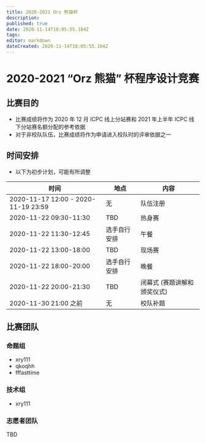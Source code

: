 ```yaml
---
title: 2020-2021 Orz 熊猫杯
description: 
published: true
date: 2020-11-14T18:05:55.184Z
tags: 
editor: markdown
dateCreated: 2020-11-14T18:05:55.184Z
---
```


# 2020-2021 “Orz 熊猫” 杯程序设计竞赛

## 比赛目的

* 比赛成绩将作为 2020 年 12 月 ICPC 线上分站赛和 2021 年上半年 ICPC 线下分站赛名额分配的参考依据
* 对于非校队队伍，比赛成绩将作为申请进入校队时的评审依据之一

## 时间安排

* 以下为初步计划，可能有所调整

|时间|地点|内容|
|-|-|-|
|2020-11-17 12:00 - 2020-11-19 23:59| 无 | 队伍注册|
|2020-11-22 09:30-11:30| TBD| 热身赛|
|2020-11-22 11:30-12:45| 选手自行安排 | 午餐|
|2020-11-22 13:00-18:00| TBD| 现场赛|
|2020-11-22 18:00-20:00| 选手自行安排 | 晚餐|
|2020-11-22 20:00-21:30| TBD| 闭幕式 (赛题讲解和颁奖仪式)|
|2020-11-30 21:00 之前| 无 | 校队补题 |

## 比赛团队

### 命题组

* xry111
* qkoqhh
* fffasttime

### 技术组

* xry111

### 志愿者团队

TBD